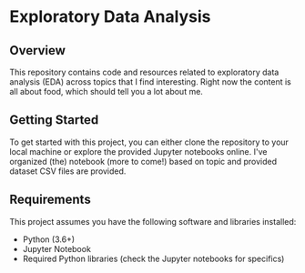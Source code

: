 # Exploratory Data Analysis

## Overview

This repository contains code and resources related to exploratory data analysis (EDA) across topics that I find interesting. Right now the content is all about food, which should tell you a lot about me.

## Getting Started

To get started with this project, you can either clone the repository to your local machine or explore the provided Jupyter notebooks online. I've organized (the) notebook (more to come!) based on topic and provided dataset CSV files are provided.

## Requirements

This project assumes you have the following software and libraries installed:

- Python (3.6+)
- Jupyter Notebook
- Required Python libraries (check the Jupyter notebooks for specifics)
